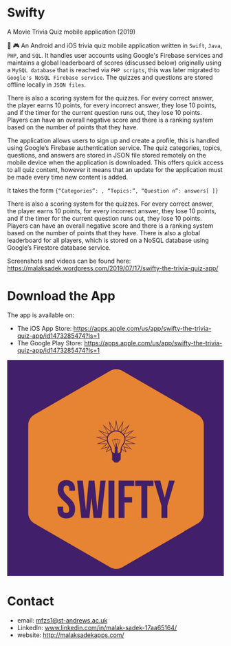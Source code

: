 # Swifty
A Movie Trivia Quiz mobile application (2019)

🧠 🎮 An Android and iOS trivia quiz mobile application written in `Swift`, `Java`, `PHP`, and `SQL`. It handles user accounts using Google's Firebase services and maintains a global leaderboard of scores (discussed below) originally using a `MySQL database` that is reached via `PHP scripts`, this was later migrated to `Google's NoSQL Firebase service`. The quizzes and questions are stored offline locally in `JSON files`.

There is also a scoring system for the quizzes. For every correct answer, the player earns 10 points, for every incorrect answer, they lose 10 points, and if the timer for the current question runs out, they lose 10 points. Players can have an overall negative score and there is a ranking system based on the number of points that they have.

The application allows users to sign up and create a profile, this is handled using Google’s Firebase authentication service. The quiz categories, topics, questions, and answers are stored in JSON file stored remotely on the mobile device when the application is downloaded. This offers quick access to all quiz content, however it means that an update for the application must be made every time new content is added.

It takes the form `{“Categories”: , “Topics:”, “Question n”: answers[ ]}`

There is also a scoring system for the quizzes. For every correct answer, the player earns 10 points, for every incorrect answer, they lose 10 points, and if the timer for the current question runs out, they lose 10 points. Players can have an overall negative score and there is a ranking system based on the number of points that they have. There is also a global leaderboard for all players, which is stored on a NoSQL database using Google’s Firestore database service.

Screenshots and videos can be found here: https://malaksadek.wordpress.com/2019/07/17/swifty-the-trivia-quiz-app/

# Download the App

The app is available on:
* The iOS App Store: https://apps.apple.com/us/app/swifty-the-trivia-quiz-app/id1473285474?ls=1
* The Google Play Store: https://apps.apple.com/us/app/swifty-the-trivia-quiz-app/id1473285474?ls=1

![picture alt](https://github.com/MalakSadek/Swifty/blob/master/logo.png "Swifty Logo")

# Contact

* email: mfzs1@st-andrews.ac.uk
* LinkedIn: www.linkedin.com/in/malak-sadek-17aa65164/
* website: http://malaksadekapps.com/
